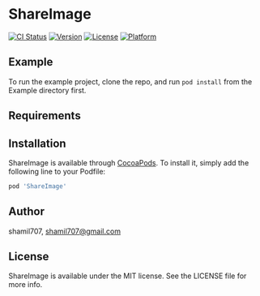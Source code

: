 # ShareImage

[![CI Status](https://img.shields.io/travis/shamil707/ShareImage.svg?style=flat)](https://travis-ci.org/shamil707/ShareImage)
[![Version](https://img.shields.io/cocoapods/v/ShareImage.svg?style=flat)](https://cocoapods.org/pods/ShareImage)
[![License](https://img.shields.io/cocoapods/l/ShareImage.svg?style=flat)](https://cocoapods.org/pods/ShareImage)
[![Platform](https://img.shields.io/cocoapods/p/ShareImage.svg?style=flat)](https://cocoapods.org/pods/ShareImage)

## Example

To run the example project, clone the repo, and run `pod install` from the Example directory first.

## Requirements

## Installation

ShareImage is available through [CocoaPods](https://cocoapods.org). To install
it, simply add the following line to your Podfile:

```ruby
pod 'ShareImage'
```

## Author

shamil707, shamil707@gmail.com

## License

ShareImage is available under the MIT license. See the LICENSE file for more info.
